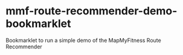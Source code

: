 mmf-route-recommender-demo-bookmarklet
======================================

Bookmarklet to run a simple demo of the MapMyFitness Route Recommender